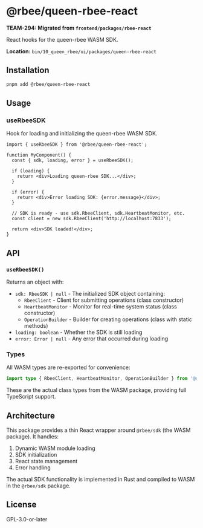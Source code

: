 # @rbee/queen-rbee-react

**TEAM-294: Migrated from `frontend/packages/rbee-react`**

React hooks for the queen-rbee WASM SDK.

**Location:** `bin/10_queen_rbee/ui/packages/queen-rbee-react`

## Installation

```bash
pnpm add @rbee/queen-rbee-react
```

## Usage

### useRbeeSDK

Hook for loading and initializing the queen-rbee WASM SDK.

```tsx
import { useRbeeSDK } from '@rbee/queen-rbee-react';

function MyComponent() {
  const { sdk, loading, error } = useRbeeSDK();

  if (loading) {
    return <div>Loading queen-rbee SDK...</div>;
  }

  if (error) {
    return <div>Error loading SDK: {error.message}</div>;
  }

  // SDK is ready - use sdk.RbeeClient, sdk.HeartbeatMonitor, etc.
  const client = new sdk.RbeeClient('http://localhost:7833');
  
  return <div>SDK loaded!</div>;
}
```

## API

### `useRbeeSDK()`

Returns an object with:

- `sdk: RbeeSDK | null` - The initialized SDK object containing:
  - `RbeeClient` - Client for submitting operations (class constructor)
  - `HeartbeatMonitor` - Monitor for real-time system status (class constructor)
  - `OperationBuilder` - Builder for creating operations (class with static methods)
- `loading: boolean` - Whether the SDK is still loading
- `error: Error | null` - Any error that occurred during loading

### Types

All WASM types are re-exported for convenience:

```typescript
import type { RbeeClient, HeartbeatMonitor, OperationBuilder } from '@rbee/react';
```

These are the actual class types from the WASM package, providing full TypeScript support.

## Architecture

This package provides a thin React wrapper around `@rbee/sdk` (the WASM package). It handles:

1. Dynamic WASM module loading
2. SDK initialization
3. React state management
4. Error handling

The actual SDK functionality is implemented in Rust and compiled to WASM in the `@rbee/sdk` package.

## License

GPL-3.0-or-later
